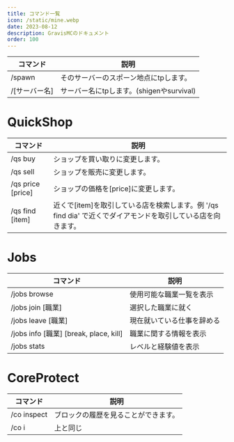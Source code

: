 ```yaml
---
title: コマンド一覧
icon: /static/mine.webp
date: 2023-08-12
description: GravisMCのドキュメント
order: 100
---
```




| コマンド | 説明 |
| ------- | ------- |
| /spawn | そのサーバーのスポーン地点にtpします。 |
| /[サーバー名] | サーバー名にtpします。(shigenやsurvival) |





# QuickShop

| コマンド | 説明 |
| ------- | ------- |
| /qs buy	| ショップを買い取りに変更します。 |
| /qs sell | ショップを販売に変更します。 |
| /qs price [price]	| ショップの価格を[price]に変更します。
| /qs find [item] | 近くで[item]を取引している店を検索します。例 '/qs find dia' で近くでダイアモンドを取引している店を向きます。|


# Jobs

| コマンド | 説明 |
| ------- | ------- |
| /jobs browse | 使用可能な職業一覧を表示 |
| /jobs join [職業]	| 選択した職業に就く |
| /jobs leave [職業] | 現在就いている仕事を辞める |
| /jobs info [職業] [break, place, kill] | 職業に関する情報を表示 |
| /jobs stats | レベルと経験値を表示 |

# CoreProtect

| コマンド | 説明 |
| ---- | ---- |
| /co inspect | ブロックの履歴を見ることができます。 |
| /co i | 上と同じ |
